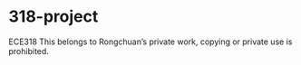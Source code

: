 # 318-project
ECE318
This belongs to Rongchuan’s private work, copying or private use is prohibited.
